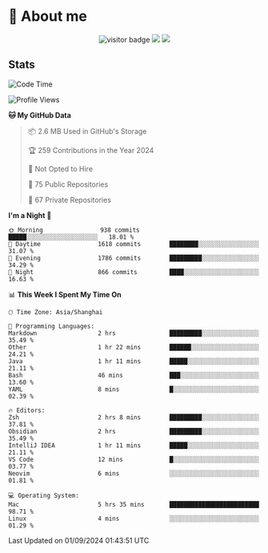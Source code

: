 <!-- ![](https://youpai.roccoshi.top/img/20200804214216.png) -->

# 🧐 About me
 
<p align="center">
<img src="https://visitor-badge.laobi.icu/badge?page_id=Lincest.Lincest&title=hits" alt="visitor badge"/>
<a href="mailto:imroccoshi@gmail.com"><img src="https://img.shields.io/badge/gmail-imroccoshi%40gmail.com-red"></a>
<a href="https://blog.roccoshi.top"><img src="https://img.shields.io/badge/blog-roccoshi-green"></a>
</p>

## Stats

<!--START_SECTION:waka-->
![Code Time](http://img.shields.io/badge/Code%20Time-1%2C496%20hrs%2022%20mins-blue)

![Profile Views](http://img.shields.io/badge/Profile%20Views-0-blue)

**🐱 My GitHub Data** 

> 📦 2.6 MB Used in GitHub's Storage 
 > 
> 🏆 259 Contributions in the Year 2024
 > 
> 🚫 Not Opted to Hire
 > 
> 📜 75 Public Repositories 
 > 
> 🔑 67 Private Repositories 
 > 
**I'm a Night 🦉** 

```text
🌞 Morning                938 commits         █████░░░░░░░░░░░░░░░░░░░░   18.01 % 
🌆 Daytime                1618 commits        ████████░░░░░░░░░░░░░░░░░   31.07 % 
🌃 Evening                1786 commits        █████████░░░░░░░░░░░░░░░░   34.29 % 
🌙 Night                  866 commits         ████░░░░░░░░░░░░░░░░░░░░░   16.63 % 
```


📊 **This Week I Spent My Time On** 

```text
🕑︎ Time Zone: Asia/Shanghai

💬 Programming Languages: 
Markdown                 2 hrs               █████████░░░░░░░░░░░░░░░░   35.49 % 
Other                    1 hr 22 mins        ██████░░░░░░░░░░░░░░░░░░░   24.21 % 
Java                     1 hr 11 mins        █████░░░░░░░░░░░░░░░░░░░░   21.11 % 
Bash                     46 mins             ███░░░░░░░░░░░░░░░░░░░░░░   13.60 % 
YAML                     8 mins              █░░░░░░░░░░░░░░░░░░░░░░░░   02.39 % 

🔥 Editors: 
Zsh                      2 hrs 8 mins        █████████░░░░░░░░░░░░░░░░   37.81 % 
Obsidian                 2 hrs               █████████░░░░░░░░░░░░░░░░   35.49 % 
IntelliJ IDEA            1 hr 11 mins        █████░░░░░░░░░░░░░░░░░░░░   21.11 % 
VS Code                  12 mins             █░░░░░░░░░░░░░░░░░░░░░░░░   03.77 % 
Neovim                   6 mins              ░░░░░░░░░░░░░░░░░░░░░░░░░   01.81 % 

💻 Operating System: 
Mac                      5 hrs 35 mins       █████████████████████████   98.71 % 
Linux                    4 mins              ░░░░░░░░░░░░░░░░░░░░░░░░░   01.29 % 
```


 Last Updated on 01/09/2024 01:43:51 UTC
<!--END_SECTION:waka-->


